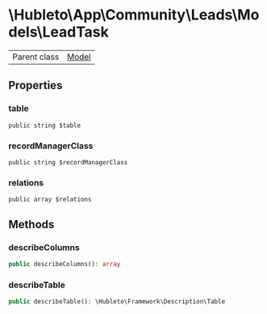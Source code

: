 
# \Hubleto\App\Community\Leads\Models\LeadTask
<table class='table-default dense'>
<tr><td>Parent class</td><td><a href="../../../../Erp/Model">Model</a></td></tr></table>


## Properties

### table

`public string $table`


### recordManagerClass

`public string $recordManagerClass`


### relations

`public array $relations`


## Methods

### describeColumns

```php
public describeColumns(): array
```


### describeTable

```php
public describeTable(): \Hubleto\Framework\Description\Table
```

